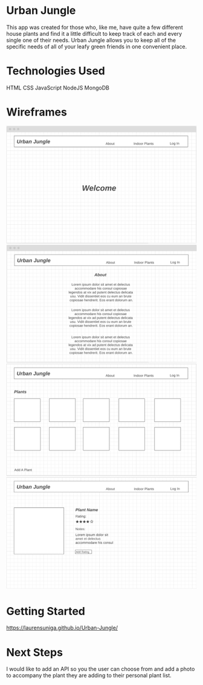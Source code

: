 # Urban Jungle
This app was created for those who, like me, have quite a few different house plants and find it a little difficult to keep track of each and every single one of their needs. Urban Jungle allows you to keep all of the specific needs of all of your leafy green friends in one convenient place.


# Technologies Used
HTML
CSS
JavaScript
NodeJS
MongoDB


# Wireframes
![](public/images/Urban%20Jungle%20wireframe%20homepage.png)
![](public/images/Urban%20Jungle%20wirefram%20about%20page.png)
![](public/images/Urban%20Jungle%20wireframe%20Plant%20page.png)
![](public/images/Urban%20Jungle%20wireframe%20info%20page.png)


# Getting Started
https://laurensuniga.github.io/Urban-Jungle/



# Next Steps
I would like to add an API so you the user can choose from and add a photo to accompany the plant they are adding to their personal plant list.